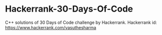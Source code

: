 # Hackerrank-30-Days-Of-Code

C++ solutions of 30 Days of Code challenge by Hackerrank.
Hackerrank id: https://www.hackerrank.com/vasuthesharma
